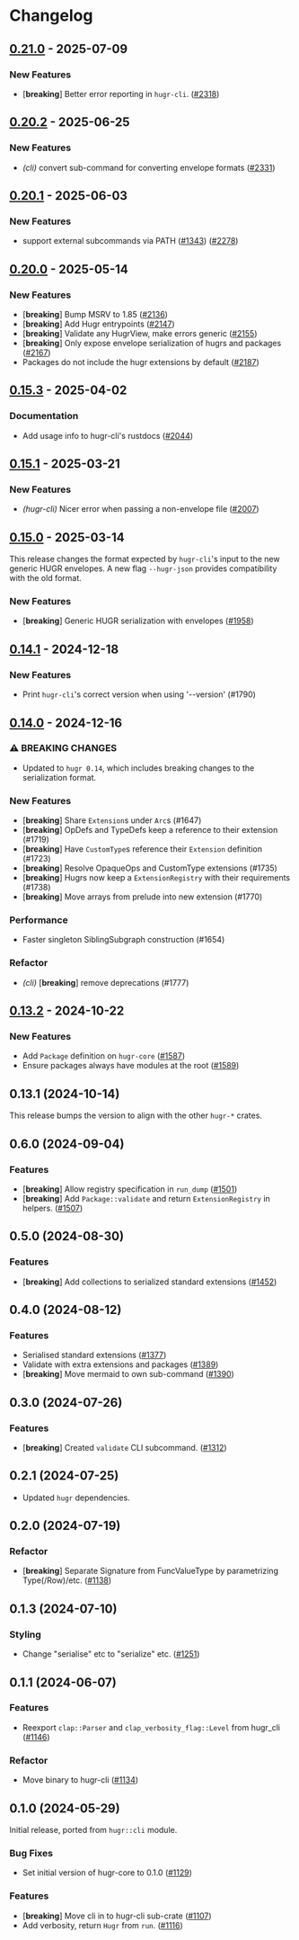 # Changelog


## [0.21.0](https://github.com/CQCL/hugr/compare/hugr-cli-v0.20.2...hugr-cli-v0.21.0) - 2025-07-09

### New Features

- [**breaking**] Better error reporting in `hugr-cli`. ([#2318](https://github.com/CQCL/hugr/pull/2318))

## [0.20.2](https://github.com/CQCL/hugr/compare/hugr-cli-v0.20.1...hugr-cli-v0.20.2) - 2025-06-25

### New Features

- *(cli)* convert sub-command for converting envelope formats ([#2331](https://github.com/CQCL/hugr/pull/2331))

## [0.20.1](https://github.com/CQCL/hugr/compare/hugr-cli-v0.20.0...hugr-cli-v0.20.1) - 2025-06-03

### New Features

- support external subcommands via PATH ([#1343](https://github.com/CQCL/hugr/pull/1343)) ([#2278](https://github.com/CQCL/hugr/pull/2278))

## [0.20.0](https://github.com/CQCL/hugr/compare/hugr-cli-v0.15.4...hugr-cli-v0.20.0) - 2025-05-14

### New Features

- [**breaking**] Bump MSRV to 1.85 ([#2136](https://github.com/CQCL/hugr/pull/2136))
- [**breaking**] Add Hugr entrypoints ([#2147](https://github.com/CQCL/hugr/pull/2147))
- [**breaking**] Validate any HugrView, make errors generic ([#2155](https://github.com/CQCL/hugr/pull/2155))
- [**breaking**] Only expose envelope serialization of hugrs and packages ([#2167](https://github.com/CQCL/hugr/pull/2167))
- Packages do not include the hugr extensions by default ([#2187](https://github.com/CQCL/hugr/pull/2187))

## [0.15.3](https://github.com/CQCL/hugr/compare/hugr-cli-v0.15.2...hugr-cli-v0.15.3) - 2025-04-02

### Documentation

- Add usage info to hugr-cli's rustdocs ([#2044](https://github.com/CQCL/hugr/pull/2044))

## [0.15.1](https://github.com/CQCL/hugr/compare/hugr-cli-v0.15.0...hugr-cli-v0.15.1) - 2025-03-21

### New Features

- *(hugr-cli)* Nicer error when passing a non-envelope file ([#2007](https://github.com/CQCL/hugr/pull/2007))

## [0.15.0](https://github.com/CQCL/hugr/compare/hugr-cli-v0.14.4...hugr-cli-v0.15.0) - 2025-03-14

This release changes the format expected by `hugr-cli`'s input to the new generic HUGR envelopes. A new flag `--hugr-json` provides compatibility with the old format.

### New Features

- [**breaking**] Generic HUGR serialization with envelopes ([#1958](https://github.com/CQCL/hugr/pull/1958))

## [0.14.1](https://github.com/CQCL/hugr/compare/hugr-cli-v0.14.0...hugr-cli-v0.14.1) - 2024-12-18

### New Features

- Print `hugr-cli`'s correct version when using '--version' (#1790)

## [0.14.0](https://github.com/CQCL/hugr/compare/hugr-cli-v0.13.3...hugr-cli-v0.14.0) - 2024-12-16

### ⚠ BREAKING CHANGES

- Updated to `hugr 0.14`, which includes breaking changes to the serialization format.

### New Features

- [**breaking**] Share `Extension`s under `Arc`s (#1647)
- [**breaking**] OpDefs and TypeDefs keep a reference to their extension (#1719)
- [**breaking**] Have `CustomType`s reference their `Extension` definition (#1723)
- [**breaking**] Resolve OpaqueOps and CustomType extensions  (#1735)
- [**breaking**] Hugrs now keep a `ExtensionRegistry` with their requirements (#1738)
- [**breaking**] Move arrays from prelude into new extension (#1770)

### Performance

- Faster singleton SiblingSubgraph construction (#1654)

### Refactor

- *(cli)* [**breaking**] remove deprecations (#1777)

## [0.13.2](https://github.com/CQCL/hugr/compare/hugr-cli-v0.13.1...hugr-cli-v0.13.2) - 2024-10-22

### New Features

- Add `Package` definition on `hugr-core` ([#1587](https://github.com/CQCL/hugr/pull/1587))
- Ensure packages always have modules at the root ([#1589](https://github.com/CQCL/hugr/pull/1589))

## 0.13.1 (2024-10-14)

This release bumps the version to align with the other `hugr-*` crates.


## 0.6.0 (2024-09-04)

### Features

- [**breaking**] Allow registry specification in `run_dump` ([#1501](https://github.com/CQCL/hugr/pull/1501))
- [**breaking**] Add `Package::validate` and return `ExtensionRegistry` in helpers. ([#1507](https://github.com/CQCL/hugr/pull/1507))


## 0.5.0 (2024-08-30)

### Features

- [**breaking**] Add collections to serialized standard extensions ([#1452](https://github.com/CQCL/hugr/pull/1452))


## 0.4.0 (2024-08-12)

### Features

- Serialised standard extensions ([#1377](https://github.com/CQCL/hugr/pull/1377))
- Validate with extra extensions and packages ([#1389](https://github.com/CQCL/hugr/pull/1389))
- [**breaking**] Move mermaid to own sub-command ([#1390](https://github.com/CQCL/hugr/pull/1390))


## 0.3.0 (2024-07-26)

### Features

- [**breaking**] Created `validate` CLI subcommand. ([#1312](https://github.com/CQCL/hugr/pull/1312))


## 0.2.1 (2024-07-25)

- Updated `hugr` dependencies.


## 0.2.0 (2024-07-19)

### Refactor

- [**breaking**] Separate Signature from FuncValueType by parametrizing Type(/Row)/etc. ([#1138](https://github.com/CQCL/hugr/pull/1138))



## 0.1.3 (2024-07-10)

### Styling

- Change "serialise" etc to "serialize" etc. ([#1251](https://github.com/CQCL/hugr/pull/1251))



## 0.1.1 (2024-06-07)

### Features

- Reexport `clap::Parser` and `clap_verbosity_flag::Level` from hugr_cli ([#1146](https://github.com/CQCL/hugr/pull/1146))

### Refactor

- Move binary to hugr-cli ([#1134](https://github.com/CQCL/hugr/pull/1134))


## 0.1.0 (2024-05-29)

Initial release, ported from `hugr::cli` module.

### Bug Fixes

- Set initial version of hugr-core to 0.1.0 ([#1129](https://github.com/CQCL/hugr/pull/1129))

### Features

- [**breaking**] Move cli in to hugr-cli sub-crate ([#1107](https://github.com/CQCL/hugr/pull/1107))
- Add verbosity, return `Hugr` from `run`. ([#1116](https://github.com/CQCL/hugr/pull/1116))
